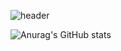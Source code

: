 ![header](https://capsule-render.vercel.app/api?type=Waving&color=8BBDFF&height=300&section=header&text=GORAE&fontSize=60)

<!--
**raelulu/raelulu** is a ✨ _special_ ✨ repository because its `README.md` (this file) appears on your GitHub profile.

Here are some ideas to get you started:

- 🔭 I’m currently working on ...
- 🌱 I’m currently learning ...
- 👯 I’m looking to collaborate on ...
- 🤔 I’m looking for help with ...
- 💬 Ask me about ...
- 📫 How to reach me: ...
- 😄 Pronouns: ...
- ⚡ Fun fact: ...
-->

![Anurag's GitHub stats](https://github-readme-stats.vercel.app/api?username=raelulu&show_icons=true&theme=transparent)
